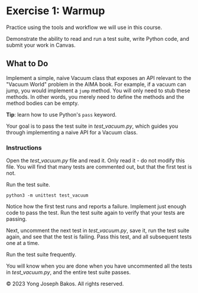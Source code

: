 # Exercise 1: Warmup

Practice using the tools and workflow we will use in this course.

Demonstrate the ability to read and run a test suite, write Python code, and
submit your work in Canvas.

## What to Do

Implement a simple, naive Vacuum class that exposes an API relevant to the
"Vacuum World" problem in the AIMA book. For example, if a vacuum can jump, you
would implement a `jump` method. You will only need to stub these methods.
In other words, you merely need to define the methods and the method bodies can
be empty.

**Tip**: learn how to use Python's `pass` keyword.

Your goal is to pass the test suite in *test_vacuum.py*, which guides you through
implementing a naive API for a Vacuum class.

### Instructions

Open the *test_vacuum.py* file and read it. Only read it - do not modify this file.
You will find that many tests are commented out, but that the first test is not.

Run the test suite.

`python3 -m unittest test_vacuum`

Notice how the first test runs and reports a failure. Implement just enough
code to pass the test. Run the test suite again to verify that your tests are
passing.

Next, uncomment the next test in *test_vacuum.py*, save it, run the test suite
again, and see that the test is failing. Pass this test, and all subsequent
tests one at a time.

Run the test suite frequently.

You will know when you are done when you have uncommented all the tests in
*test_vacuum.py*, and the entire test suite passes.

&copy; 2023 Yong Joseph Bakos. All rights reserved.
